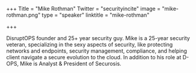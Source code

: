 +++
Title = "Mike Rothman"
Twitter = "securityincite"
image = "mike-rothman.png"
type = "speaker"
linktitle = "mike-rothman"

+++

DisruptOPS founder and 25+ year security guy.
Mike is a 25-year security veteran, specializing in the sexy aspects of security, like protecting networks and endpoints, security management, compliance, and helping client navigate a secure evolution to the cloud. In addition to his role at D-OPS, Mike is Analyst & President of Securosis. 
